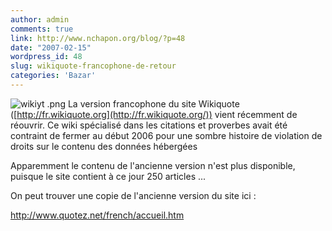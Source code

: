 ```yaml
---
author: admin
comments: true
link: http://www.nchapon.org/blog/?p=48
date: "2007-02-15"
wordpress_id: 48
slug: wikiquote-francophone-de-retour
categories: 'Bazar'
---
```


![wikiyt .png](http://www.nchapon.org/blog/wp-content/uploads/2007/02/wikiquote.png) La version francophone du site Wikiquote ([http://fr.wikiquote.org](http://fr.wikiquote.org/))  vient récemment de réouvrir. Ce wiki spécialisé dans les citations et proverbes avait été contraint de fermer au début 2006 pour une sombre histoire de violation de droits sur le contenu des données hébergées

Apparemment le contenu de l'ancienne version n'est plus disponible, puisque le site contient à  ce jour 250 articles ...

On peut trouver une copie de l'ancienne version du site ici :

[http://www.quotez.net/french/accueil.htm ](http://www.quotez.net/french/accueil.htm)
